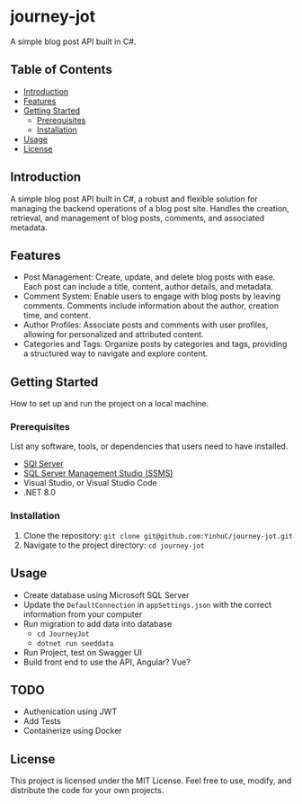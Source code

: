 # journey-jot

A simple blog post API built in C#.

## Table of Contents

- [Introduction](#introduction)
- [Features](#features)
- [Getting Started](#getting-started)
  - [Prerequisites](#prerequisites)
  - [Installation](#installation)
- [Usage](#usage)
- [License](#license)

## Introduction

A simple blog post API built in C#, a robust and flexible solution for managing the backend operations of a blog post site. Handles the creation, retrieval, and management of blog posts, comments, and associated metadata.

## Features

- Post Management: Create, update, and delete blog posts with ease. Each post can include a title, content, author details, and metadata.
- Comment System: Enable users to engage with blog posts by leaving comments. Comments include information about the author, creation time, and content.
- Author Profiles: Associate posts and comments with user profiles, allowing for personalized and attributed content.
- Categories and Tags: Organize posts by categories and tags, providing a structured way to navigate and explore content.

## Getting Started

How to set up and run the project on a local machine.

### Prerequisites

List any software, tools, or dependencies that users need to have installed.

- [SQl Server](https://www.microsoft.com/en-nz/sql-server/sql-server-downloads)
- [SQL Server Management Studio (SSMS)](https://learn.microsoft.com/en-us/sql/ssms/download-sql-server-management-studio-ssms?view=sql-server-ver16)
- Visual Studio, or Visual Studio Code
- .NET 8.0

### Installation

1. Clone the repository: `git clone git@github.com:YinhuC/journey-jot.git`
2. Navigate to the project directory: `cd journey-jot`

## Usage

- Create database using Microsoft SQL Server
- Update the `DefaultConnection` in `appSettings.json` with the correct information from your computer
- Run migration to add data into database
  - `cd JourneyJot`
  - `dotnet run seeddata`
- Run Project, test on Swagger UI
- Build front end to use the API, Angular? Vue?

## TODO
- Authenication using JWT
- Add Tests
- Containerize using Docker

## License

This project is licensed under the MIT License. Feel free to use, modify, and distribute the code for your own projects.
